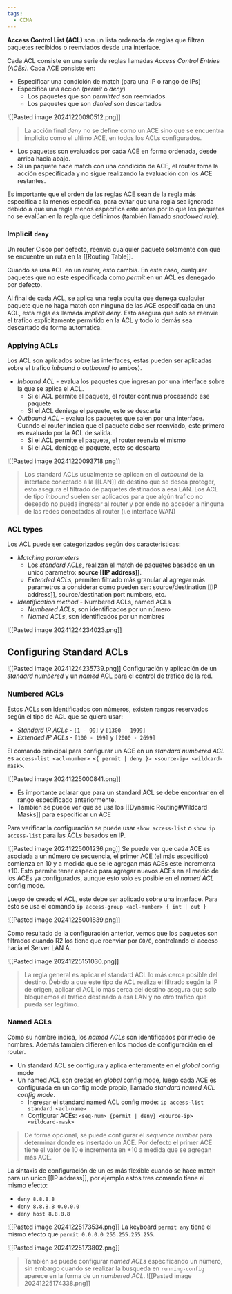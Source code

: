 ```yaml
---
tags:
  - CCNA
---
```

**Access Control List (ACL)** son un lista ordenada de reglas que filtran paquetes recibidos o reenviados desde una interface.

Cada ACL consiste en una serie de reglas llamadas _Access Control Entries (ACEs)_. Cada ACE consiste en:
- Especificar una condición de match (para una IP o rango de IPs)
- Especifica una acción (_permit_ o _deny_)
	- Los paquetes que son _permitted_ son reenviados 
	- Los paquetes que son _denied_ son descartados 

![[Pasted image 20241220090512.png]]

> La acción final _deny_ no se define como un ACE sino que se encuentra implicito como el ultimo ACE, en todos los ACLs configurados.

- Los paquetes son evaluados por cada ACE en forma ordenada, desde arriba hacia abajo.
- Si un paquete hace match con una condición de ACE, el router toma la acción especificada y no sigue realizando la evaluación con los ACE restantes. 

Es importante que el orden de las reglas ACE sean de la regla más especifica a la menos especifica, para evitar que una regla sea ignorada debido a que una regla menos especifica este antes por lo que los paquetes no se evalúan en la regla que definimos (también llamado _shadowed rule_).

### Implicit `deny`
Un router Cisco por defecto, reenvia cualquier paquete solamente con que se encuentre un ruta en la [[Routing Table]].

Cuando se usa ACL en un router, esto cambia. En este caso, cualquier paquetes que no este especificada como _permit_ en un ACL es denegado por defecto. 

Al final de cada ACL, se aplica una regla oculta que denega cualquier paquete que no haga match con ninguna de las ACE especificada en una ACL, esta regla es llamada _implicit deny_. Esto asegura que solo se reenvie el trafico explicitamente permitido en la ACL y todo lo demás sea descartado de forma automatica. 

### Applying ACLs 
Los ACL son aplicados sobre las interfaces, estas pueden ser aplicadas sobre el trafico _inbound_ o _outbound_ (o ambos).
- _Inbound ACL_ - evalua los paquetes que ingresan por una interface sobre la que se aplica el ACL. 
	- Si el ACL permite el paquete, el router continua procesando ese paquete 
	- SI el ACL deniega el paquete, este se descarta 
- _Outbound ACL_ - evalua los paquetes que salen por una interface. Cuando el router indica que el paquete debe ser reenviado, este primero es evaluado por la ACL de salida.  
	- Si el ACL permite el paquete, el router reenvia el mismo 
	- Si el ACL deniega el paquete, este se descarta 

![[Pasted image 20241220093718.png]]

> Los standard ACLs usualmente se aplican en el _outbound_ de la interface conectado a la [[LAN]] de destino que se desea proteger, esto asegura el filtrado de paquetes destinados a esa LAN. 
> Los ACL de tipo _inbound_ suelen ser aplicados para que algún trafico no deseado no pueda ingresar al router y por ende no acceder a ninguna de las redes conectadas al router (i.e interface WAN)

### ACL types 
Los ACL puede ser categorizados según dos caracteristicas:
- _Matching parameters_  
	- Los _standard ACLs_, realizan el match de paquetes basados en un unico parametro: **source [[IP address]]**. 
	- _Extended ACLs_, permiten filtrado más granular al agregar más parametros a considerar como pueden ser: source/destination [[IP address]], source/destination port numbers, etc. 
- _Identification method_ - Numbered ACLs, named ACLs 
	- _Numbered ACLs_, son identificados por un número 
	- _Named ACLs_, son identificados por un nombres

![[Pasted image 20241224234023.png]]


## Configuring Standard ACLs 
![[Pasted image 20241224235739.png]]
Configuración y aplicación de un _standard numbered_ y un _named_ ACL para el control de trafico de la red. 

### Numbered ACLs 
Estos ACLs son identificados con números, existen rangos reservados según el tipo de ACL que se quiera usar: 
- _Standard IP ACLs_ - `[1 - 99]` y `[1300 - 1999]`
- _Extended IP ACLs_ - `[100 - 199]` y `[2000 - 2699]`

El comando principal para configurar un ACE en un _standard numbered ACL_ es `access-list <acl-number> <{ permit | deny }> <source-ip> <wildcard-mask>`. 

![[Pasted image 20241225000841.png]]
- Es importante aclarar que para un standard ACL se debe encontrar en el rango especificado anteriormente.
- Tambien se puede ver que se usa los [[Dynamic Routing#Wildcard Masks]] para especificar un ACE 

Para verificar la configuración se puede usar `show access-list` o `show ip access-list` para las ACLs basados en IP. 

![[Pasted image 20241225001236.png]]
Se puede ver que cada ACE es asociada a un número de secuencia, el primer ACE (el más especifico) comienza en $10$ y a medida que se le agregan más ACEs este incrementa $+10$. Esto permite tener especio para agregar nuevos ACEs en el medio de los ACEs ya configurados, aunque esto solo es posible en el _named ACL_ config mode. 

Luego de creado el ACL, este debe ser aplicado sobre una interface. Para esto se usa el comando `ip access-group <acl-number> { int | out }`

![[Pasted image 20241225001839.png]]

Como resultado de la configuración anterior, vemos que los paquetes son filtrados cuando R2 los tiene que reenviar por `G0/0`, controlando el acceso hacia el Server LAN A.

![[Pasted image 20241225151030.png]]
> La regla general es aplicar el standard ACL lo más cerca posible del destino. Debido a que este tipo de ACL realiza el filtrado según la IP de origen, aplicar el ACL lo más cerca del destino asegura que solo bloqueemos el trafico destinado a esa LAN y no otro trafico que pueda ser legitimo. 

### Named ACLs 
Como su nombre indica, los _named ACLs_ son identificados por medio de nombres. Además tambien difieren en los modos de configuración en el router. 
- Un standard ACL se configura y aplica enteramente en el _global_ config mode 
- Un named ACL son credas en _global_ config mode, luego cada ACE es configurada en un config mode propio, llamado _standard named ACL config mode_.
	- Ingresar el standard named ACL config mode: `ip access-list standard <acl-name>`
	- Configurar ACEs: `<seq-num> {permit | deny} <source-ip> <wildcard-mask>`

> De forma opcional, se puede configurar el _sequence number_ para determinar donde es insertado un ACE. Por defecto el primer ACE tiene el valor de $10$ e incrementa en $+10$ a medida que se agregan más ACE. 

La sintaxis de configuración de un es más flexible cuando se hace match para un unico [[IP address]], por ejemplo estos tres comando tiene el mismo efecto:
- `deny 8.8.8.8` 
- `deny 8.8.8.8 0.0.0.0`
- `deny host 8.8.8.8`

![[Pasted image 20241225173534.png]]
La keyboard `permit any` tiene el mismo efecto que `permit 0.0.0.0 255.255.255.255`.

![[Pasted image 20241225173802.png]]

> También se puede configurar _named ACLs_ especificando un número, sin embargo cuando se realizar la busqueda en `running-config` aparece en la forma de un _numbered ACL_.
> ![[Pasted image 20241225174338.png]]